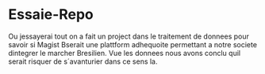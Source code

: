 # Essaie-Repo
Ou jessayerai tout
on a fait un project dans le traitement de donnees pour savoir si Magist 
Bserait une plattform adhequoite permettant a notre societe dintegrer le marcher Bresilien.
Vue les donnees nous avons conclu quil serait risquer de s´avanturier dans ce sens la.
